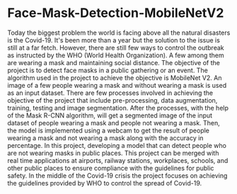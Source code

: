 # Face-Mask-Detection-MobileNetV2

Today the biggest problem the world is facing above all the natural disasters is the Covid-19. It's been more than a year but the solution to the issue is still at a far fetch. However, there are still few ways to control the outbreak as instructed by the WHO (World Health Organization). A few among them are wearing a mask and maintaining social distance. The objective of the project is to detect face masks in a public gathering or an event. The algorithm used in the project to achieve the objective is MobileNet V2. An image of a few people wearing a mask and without wearing a mask is used as an input dataset. There are few processes involved in achieving the objective of the project that include pre-processing, data augmentation, training, testing and image segmentation. After the processes, with the help of the Mask R-CNN algorithm, will get a segmented image of the input dataset of people wearing a mask and people not wearing a mask. Then, the model is implemented using a webcam to get the result of people wearing a mask and not
wearing a mask along with the accuracy in percentage. In this project, developing a model that can detect people who are not wearing masks in public places. This project can be merged with real time applications at airports, railway stations, workplaces, schools, and other public places to ensure compliance with the guidelines for public safety. In the middle of the Covid-19 crisis the project focuses on achieving the guidelines provided by WHO to control the spread of Covid-19.
